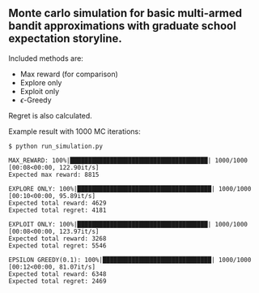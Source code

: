 ## Monte carlo simulation for basic multi-armed bandit approximations with graduate school expectation storyline.

Included methods are:

 - Max reward (for comparison)
 - Explore only
 - Exploit only
 - $\epsilon$-Greedy

Regret is also calculated.

Example result with 1000 MC iterations:
```
$ python run_simulation.py 

MAX_REWARD: 100%|██████████████████████████████████████| 1000/1000 [00:08<00:00, 122.90it/s]
Expected max reward: 8815

EXPLORE ONLY: 100%|█████████████████████████████████████| 1000/1000 [00:10<00:00, 95.89it/s]
Expected total reward: 4629
Expected total regret: 4181

EXPLOIT ONLY: 100%|████████████████████████████████████| 1000/1000 [00:08<00:00, 123.97it/s]
Expected total reward: 3268
Expected total regret: 5546

EPSILON GREEDY(0.1): 100%|██████████████████████████████| 1000/1000 [00:12<00:00, 81.07it/s]
Expected total reward: 6348
Expected total regret: 2469
```
